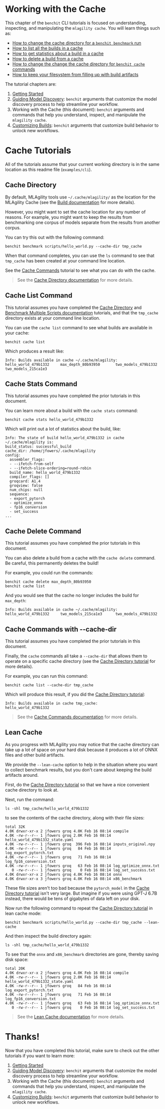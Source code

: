 # Working with the Cache

This chapter of the `benchit` CLI tutorials is focused on understanding, inspecting, and manipulating the `mlagility cache`. You will learn things such as:
- [How to change the cache directory for a `benchit benchmark` run](#cache-directory)
- [How to list all the builds in a cache](#cache-list-command)
- [How to get statistics about a build in a cache](#cache-stats-command)
- [How to delete a build from a cache](#cache-delete-command)
- [How to change the change the cache directory for `benchit cache` commands](#cache-commands-with---cache-dir)
- [How to keep your filesystem from filling up with build artifacts](#lean-cache)

The tutorial chapters are:
1. [Getting Started](#https://github.com/groq/mlagility/blob/main/examples/cli/readme.md)
1. [Guiding Model Discovery](https://github.com/groq/mlagility/blob/main/examples/cli/discovery.md): `benchit` arguments that customize the model discovery process to help streamline your workflow.
1. Working with the Cache (this document): `benchit` arguments and commands that help you understand, inspect, and manipulate the `mlagility cache`.
1. [Customizing Builds](https://github.com/groq/mlagility/blob/main/examples/cli/build.md): `benchit` arguments that customize build behavior to unlock new workflows.

# Cache Tutorials

All of the tutorials assume that your current working directory is in the same location as this readme file (`examples/cli`).

## Cache Directory

By default, MLAgility tools use `~/.cache/mlagility/` as the location for the MLAgility Cache (see the [Build documentation](https://github.com/groq/mlagility/blob/main/tools_user_guide.md#build) for more details).

However, you might want to set the cache location for any number of reasons. For example, you might want to keep the results from benchmarking one corpus of models separate from the results from another corpus.

You can try this out with the following command:

```
benchit benchmark scripts/hello_world.py --cache-dir tmp_cache
```

When that command completes, you can use the `ls` command to see that `tmp_cache` has been created at your command line location. 

See the [Cache Commands](#cache-commands) tutorial to see what you can do with the cache.

> See the [Cache Directory documentation](https://github.com/groq/mlagility/blob/main/tools_user_guide.md#cache-directory) for more details.

## Cache List Command

This tutorial assumes you have completed the [Cache Directory](#cache-directory) and [Benchmark Multiple Scripts documentation](https://github.com/groq/mlagility/blob/main/tools_user_guide.md#benchmark-multiple-scripts) tutorials, and that the `tmp_cache` directory exists at your command line location.

You can use the `cache list` command to see what builds are available in your cache:

```
benchit cache list
```

Which produces a result like:

```
Info: Builds available in cache ~/.cache/mlagility:
hello_world_479b1332     max_depth_80b93950       two_models_479b1332      
two_models_215ca1e3 
```

## Cache Stats Command

This tutorial assumes you have completed the prior tutorials in this document.

You can learn more about a build with the `cache stats` command:

```
benchit cache stats hello_world_479b1332
```

Which will print out a lot of statistics about the build, like:

```
Info: The state of build hello_world_479b1332 in cache ~/.cache/mlagility is:
build_status: successful_build
cache_dir: /home/jfowers/.cache/mlagility
config:
  assembler_flags:
  - --ifetch-from-self
  - --ifetch-slice-ordering=round-robin
  build_name: hello_world_479b1332
  compiler_flags: []
  groqcard: A1.4
  groqview: false
  num_chips: null
  sequence:
  - export_pytorch
  - optimize_onnx
  - fp16_conversion
  - set_success
...
```

## Cache Delete Command

This tutorial assumes you have completed the prior tutorials in this document.

You can also delete a build from a cache with the `cache delete` command. Be careful, this permanently deletes the build!

For example, you could run the commands:

```
benchit cache delete max_depth_80b93950
benchit cache list
```

And you would see that the cache no longer includes the build for `max_depth`:

```
Info: Builds available in cache ~/.cache/mlagility:
hello_world_479b1332     two_models_215ca1e3      two_models_479b1332 
```

## Cache Commands with --cache-dir

This tutorial assumes you have completed the prior tutorials in this document.

Finally, the `cache` commands all take a `--cache-dir` that allows them to operate on a specific cache directory (see the [Cache Directory tutorial](#cache-directory) for more details).

For example, you can run this command:

```
benchit cache list --cache-dir tmp_cache
```

Which will produce this result, if you did the [Cache Directory tutorial](#cache-directory):

```
Info: Builds available in cache tmp_cache:
hello_world_479b1332  
```

> See the [Cache Commands documentation](https://github.com/groq/mlagility/blob/main/tools_user_guide.md#cache-commands) for more details.

## Lean Cache

As you progress with MLAgility you may notice that the cache directory can take up a lot of space on your hard disk because it produces a lot of ONNX files and other build artifacts. 

We provide the `--lean-cache` option to help in the situation where you want to collect benchmark results, but you don't care about keeping the build artifacts around.

First, do the [Cache Directory tutorial](#cache-directory) so that we have a nice convenient cache directory to look at.

Next, run the command:

```
ls -shl tmp_cache/hello_world_479b1332
```

to see the contents of the cache directory, along with their file sizes:

```
total 32K
4.0K drwxr-xr-x 2 jfowers groq 4.0K Feb 16 08:14 compile
4.0K -rw-r--r-- 1 jfowers groq 2.0K Feb 16 08:14 hello_world_479b1332_state.yaml
4.0K -rw-r--r-- 1 jfowers groq  396 Feb 16 08:14 inputs_original.npy
4.0K -rw-r--r-- 1 jfowers groq   84 Feb 16 08:14 log_export_pytorch.txt
4.0K -rw-r--r-- 1 jfowers groq   71 Feb 16 08:14 log_fp16_conversion.txt
4.0K -rw-r--r-- 1 jfowers groq   63 Feb 16 08:14 log_optimize_onnx.txt
   0 -rw-r--r-- 1 jfowers groq    0 Feb 16 08:14 log_set_success.txt
4.0K drwxr-xr-x 2 jfowers groq 4.0K Feb 16 08:14 onnx
4.0K drwxr-xr-x 3 jfowers groq 4.0K Feb 16 08:14 x86_benchmark
```

These file sizes aren't too bad because the `pytorch_model` in the [Cache Directory tutorial](#cache-directory) isn't very large. But imagine if you were using GPT-J 6.7B instead, there would be tens of gigabytes of data left on your disk.

Now run the following command to repeat the [Cache Directory tutorial](#cache-directory) in lean cache mode:

```
benchit benchmark scripts/hello_world.py --cache-dir tmp_cache --lean-cache
```

And then inspect the build directory again:

```
ls -shl tmp_cache/hello_world_479b1332
```

To see that the `onnx` and `x86_benchmark` directories are gone, thereby saving disk space:

```
total 20K
4.0K drwxr-xr-x 2 jfowers groq 4.0K Feb 16 08:14 compile
4.0K -rw-r--r-- 1 jfowers groq 2.0K Feb 16 08:14 hello_world_479b1332_state.yaml
4.0K -rw-r--r-- 1 jfowers groq   84 Feb 16 08:14 log_export_pytorch.txt
4.0K -rw-r--r-- 1 jfowers groq   71 Feb 16 08:14 log_fp16_conversion.txt
4.0K -rw-r--r-- 1 jfowers groq   63 Feb 16 08:14 log_optimize_onnx.txt
   0 -rw-r--r-- 1 jfowers groq    0 Feb 16 08:14 log_set_success.txt
```

> See the [Lean Cache documentation](https://github.com/groq/mlagility/blob/main/tools_user_guide.md#lean-cache) for more details.

# Thanks!

Now that you have completed this tutorial, make sure to check out the other tutorials if you want to learn more:
1. [Getting Started](#https://github.com/groq/mlagility/blob/main/examples/cli/readme.md)
1. [Guiding Model Discovery](https://github.com/groq/mlagility/blob/main/examples/cli/discovery.md): `benchit` arguments that customize the model discovery process to help streamline your workflow.
1. Working with the Cache (this document): `benchit` arguments and commands that help you understand, inspect, and manipulate the `mlagility cache`.
1. [Customizing Builds](https://github.com/groq/mlagility/blob/main/examples/cli/build.md): `benchit` arguments that customize build behavior to unlock new workflows.